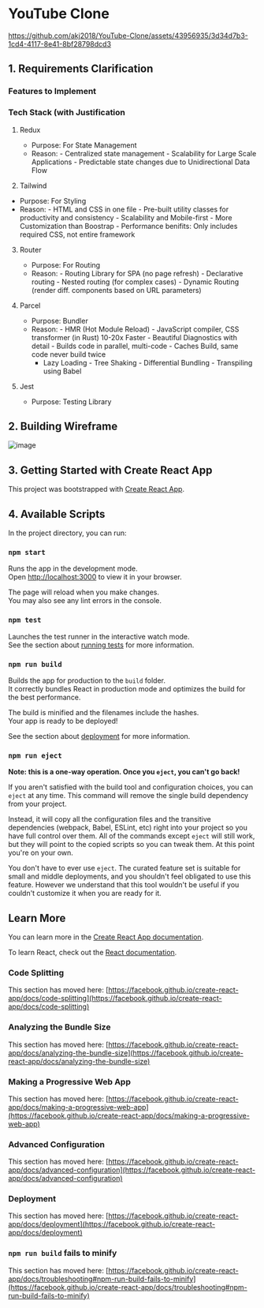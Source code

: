 # YouTube Clone

https://github.com/akj2018/YouTube-Clone/assets/43956935/3d34d7b3-1cd4-4117-8e41-8bf28798dcd3

## 1. Requirements Clarification

### Features to Implement

### Tech Stack (with Justification

1. Redux

   - Purpose: For State Management
   - Reason: - Centralized state management - Scalability for Large Scale Applications - Predictable state changes due to Unidirectional Data Flow
     <br/>

2. Tailwind

- Purpose: For Styling
- Reason: - HTML and CSS in one file - Pre-built utility classes for productivity and consistency - Scalability and Mobile-first - More Customization than Boostrap - Performance benifits: Only includes required CSS, not entire framework
  <br/>

3. Router

   - Purpose: For Routing
   - Reason: - Routing Library for SPA (no page refresh) - Declarative routing - Nested routing (for complex cases) - Dynamic Routing (render diff. components based on URL parameters)
     <br/>

4. Parcel

   - Purpose: Bundler
   - Reason: - HMR (Hot Module Reload) - JavaScript compiler, CSS transformer (in Rust) 10-20x Faster - Beautiful Diagnostics with detail - Builds code in parallel, multi-code - Caches Build, same code never build twice
     - Lazy Loading - Tree Shaking - Differential Bundling - Transpiling using Babel
       <br/>

5. Jest
   - Purpose: Testing Library

## 2. Building Wireframe

![image](https://github.com/akj2018/YouTube-Clone/assets/43956935/851748d3-85a0-420f-80dd-06a7d84e6968)

## 3. Getting Started with Create React App

This project was bootstrapped with [Create React App](https://github.com/facebook/create-react-app).

## 4. Available Scripts

In the project directory, you can run:

### `npm start`

Runs the app in the development mode.\
Open [http://localhost:3000](http://localhost:3000) to view it in your browser.

The page will reload when you make changes.\
You may also see any lint errors in the console.

### `npm test`

Launches the test runner in the interactive watch mode.\
See the section about [running tests](https://facebook.github.io/create-react-app/docs/running-tests) for more information.

### `npm run build`

Builds the app for production to the `build` folder.\
It correctly bundles React in production mode and optimizes the build for the best performance.

The build is minified and the filenames include the hashes.\
Your app is ready to be deployed!

See the section about [deployment](https://facebook.github.io/create-react-app/docs/deployment) for more information.

### `npm run eject`

**Note: this is a one-way operation. Once you `eject`, you can't go back!**

If you aren't satisfied with the build tool and configuration choices, you can `eject` at any time. This command will remove the single build dependency from your project.

Instead, it will copy all the configuration files and the transitive dependencies (webpack, Babel, ESLint, etc) right into your project so you have full control over them. All of the commands except `eject` will still work, but they will point to the copied scripts so you can tweak them. At this point you're on your own.

You don't have to ever use `eject`. The curated feature set is suitable for small and middle deployments, and you shouldn't feel obligated to use this feature. However we understand that this tool wouldn't be useful if you couldn't customize it when you are ready for it.

## Learn More

You can learn more in the [Create React App documentation](https://facebook.github.io/create-react-app/docs/getting-started).

To learn React, check out the [React documentation](https://reactjs.org/).

### Code Splitting

This section has moved here: [https://facebook.github.io/create-react-app/docs/code-splitting](https://facebook.github.io/create-react-app/docs/code-splitting)

### Analyzing the Bundle Size

This section has moved here: [https://facebook.github.io/create-react-app/docs/analyzing-the-bundle-size](https://facebook.github.io/create-react-app/docs/analyzing-the-bundle-size)

### Making a Progressive Web App

This section has moved here: [https://facebook.github.io/create-react-app/docs/making-a-progressive-web-app](https://facebook.github.io/create-react-app/docs/making-a-progressive-web-app)

### Advanced Configuration

This section has moved here: [https://facebook.github.io/create-react-app/docs/advanced-configuration](https://facebook.github.io/create-react-app/docs/advanced-configuration)

### Deployment

This section has moved here: [https://facebook.github.io/create-react-app/docs/deployment](https://facebook.github.io/create-react-app/docs/deployment)

### `npm run build` fails to minify

This section has moved here: [https://facebook.github.io/create-react-app/docs/troubleshooting#npm-run-build-fails-to-minify](https://facebook.github.io/create-react-app/docs/troubleshooting#npm-run-build-fails-to-minify)
